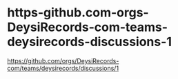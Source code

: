 # https-github.com-orgs-DeysiRecords-com-teams-deysirecords-discussions-1
https://github.com/orgs/DeysiRecords-com/teams/deysirecords/discussions/1
